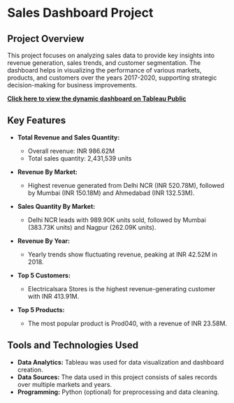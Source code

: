 # Sales Dashboard Project

## Project Overview

This project focuses on analyzing sales data to provide key insights into revenue generation, sales trends, and customer segmentation. The dashboard helps in visualizing the performance of various markets, products, and customers over the years 2017-2020, supporting strategic decision-making for business improvements.

**[Click here to view the dynamic dashboard on Tableau Public](https://public.tableau.com/app/profile/soham.kamble5334/viz/SalesDashboard_17330787623070/Dashboard1#1)**

## Key Features

- **Total Revenue and Sales Quantity:** 
  - Overall revenue: INR 986.62M
  - Total sales quantity: 2,431,539 units

- **Revenue By Market:**
  - Highest revenue generated from Delhi NCR (INR 520.78M), followed by Mumbai (INR 150.18M) and Ahmedabad (INR 132.53M).

- **Sales Quantity By Market:**
  - Delhi NCR leads with 989.90K units sold, followed by Mumbai (383.73K units) and Nagpur (262.09K units).

- **Revenue By Year:** 
  - Yearly trends show fluctuating revenue, peaking at INR 42.52M in 2018.

- **Top 5 Customers:**
  - Electricalsara Stores is the highest revenue-generating customer with INR 413.91M.

- **Top 5 Products:**
  - The most popular product is Prod040, with a revenue of INR 23.58M.

## Tools and Technologies Used

- **Data Analytics:** Tableau was used for data visualization and dashboard creation.
- **Data Sources:** The data used in this project consists of sales records over multiple markets and years.
- **Programming:** Python (optional) for preprocessing and data cleaning.
